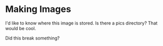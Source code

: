 # Making Images

I'd like to know where this image is stored. Is there a pics directory? That would be cool.

Did this break something?

